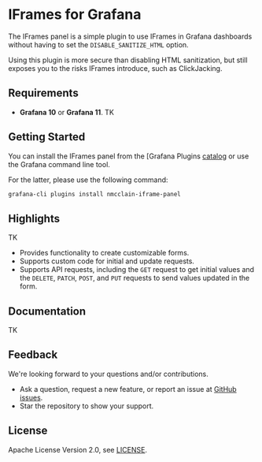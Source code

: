 # IFrames for Grafana

The IFrames panel is a simple plugin to use IFrames in Grafana dashboards without having to set the `DISABLE_SANITIZE_HTML` option.

Using this plugin is more secure than disabling HTML sanitization, but still exposes you to the risks IFrames introduce, such as ClickJacking.

## Requirements

- **Grafana 10** or **Grafana 11**. TK

## Getting Started

You can install the IFrames panel from the [Grafana Plugins [catalog](https://grafana.com/grafana/plugins/nmcclain-iframe-panel/) or use the Grafana command line tool.

For the latter, please use the following command:

```bash
grafana-cli plugins install nmcclain-iframe-panel
```

## Highlights

TK
- Provides functionality to create customizable forms.
- Supports custom code for initial and update requests.
- Supports API requests, including the `GET` request to get initial values and the `DELETE`, `PATCH`, `POST`, and `PUT` requests to send values updated in the form.

## Documentation

TK

## Feedback

We're looking forward to your questions and/or contributions.

- Ask a question, request a new feature, or report an issue at [GitHub issues](https://github.com/nmcclain/nmcclain-iframe-panel/issues).
- Star the repository to show your support.

## License

Apache License Version 2.0, see [LICENSE](https://github.com/nmcclain/nmcclain-iframe-panel/blob/main/LICENSE).
